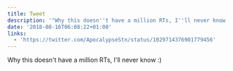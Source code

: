 ```yaml
---
title: Tweet
description: '"Why this doesn''t have a million RTs, I''ll never know :) "'
date: '2018-08-16T06:08:22+01:00'
links:
  - 'https://twitter.com/ApocalypseStn/status/1029714376901779456'
---
```

Why this doesn't have a million RTs, I'll never know :) 
